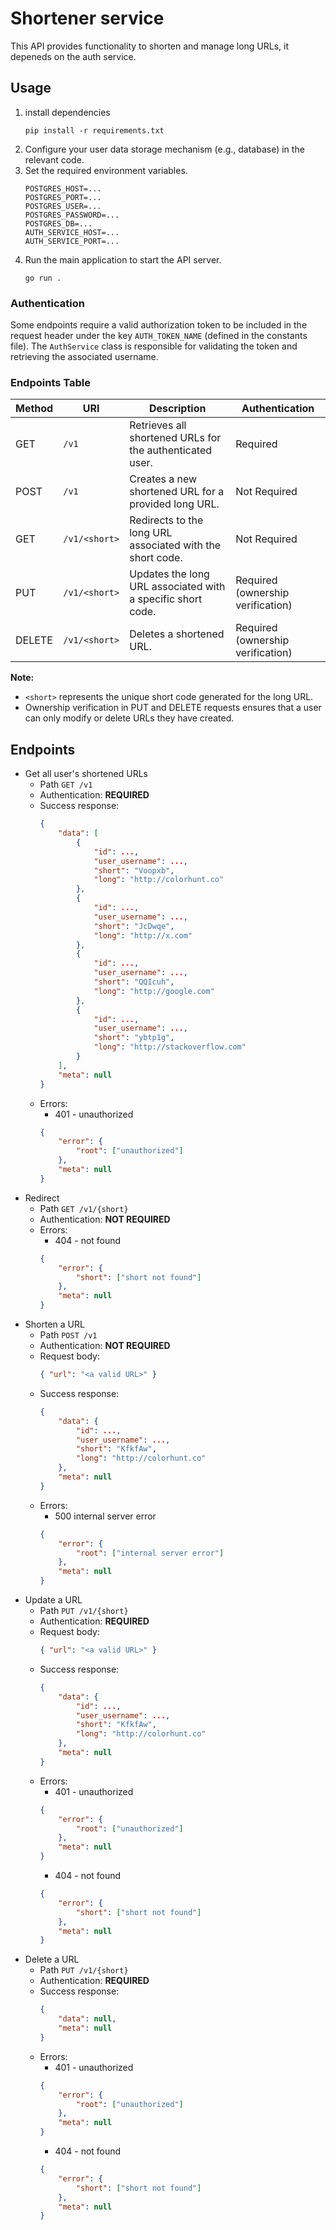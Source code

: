 # Shortener service

This API provides functionality to shorten and manage long URLs, it depeneds on the auth service.
## Usage
1. install dependencies
    ```
    pip install -r requirements.txt
    ```
1. Configure your user data storage mechanism (e.g., database) in the relevant code.
1. Set the required environment variables.
    ```
    POSTGRES_HOST=...
    POSTGRES_PORT=...
    POSTGRES_USER=...
    POSTGRES_PASSWORD=...
    POSTGRES_DB=...
    AUTH_SERVICE_HOST=...
    AUTH_SERVICE_PORT=...
    ```
1. Run the main application to start the API server.
    ```
    go run .
    ```

### Authentication

Some endpoints require a valid authorization token to be included in the request header under the key `AUTH_TOKEN_NAME` (defined in the constants file). The `AuthService` class is responsible for validating the token and retrieving the associated username.

### Endpoints Table

| Method | URI           | Description                                                 | Authentication                    |
| ------ | ------------- | ----------------------------------------------------------- | --------------------------------- |
| GET    | `/v1`         | Retrieves all shortened URLs for the authenticated user.    | Required                          |
| POST   | `/v1`         | Creates a new shortened URL for a provided long URL.        | Not Required                      |
| GET    | `/v1/<short>` | Redirects to the long URL associated with the short code.   | Not Required                      |
| PUT    | `/v1/<short>` | Updates the long URL associated with a specific short code. | Required (ownership verification) |
| DELETE | `/v1/<short>` | Deletes a shortened URL.                                    | Required (ownership verification) |

**Note:**

- `<short>` represents the unique short code generated for the long URL.
- Ownership verification in PUT and DELETE requests ensures that a user can only modify or delete URLs they have created.

## Endpoints

* Get all user's shortened URLs
    - Path `GET /v1`
    - Authentication: **REQUIRED**
    - Success response:
        ```json
       {
            "data": [
                {
                    "id": ...,
                    "user_username": ...,
                    "short": "Voopxb",
                    "long": "http://colorhunt.co"
                },
                {
                    "id": ...,
                    "user_username": ...,
                    "short": "JcDwqe",
                    "long": "http://x.com"
                },
                {
                    "id": ...,
                    "user_username": ...,
                    "short": "QQIcuh",
                    "long": "http://google.com"
                },
                {
                    "id": ...,
                    "user_username": ...,
                    "short": "ybtp1g",
                    "long": "http://stackoverflow.com"
                }
            ],
            "meta": null
       }
        ```
    - Errors:
        * 401 - unauthorized
        ```json
        {
            "error": {
                "root": ["unauthorized"]
            },
            "meta": null
        }
        ```
* Redirect
    - Path `GET /v1/{short}`
    - Authentication: **NOT REQUIRED**
    - Errors:
        * 404 - not found
        ```json
        {
            "error": {
                "short": ["short not found"]
            },
            "meta": null
        }
        ```
* Shorten a URL
    - Path `POST /v1`
    - Authentication: **NOT REQUIRED**
    - Request body:
        ```json
        { "url": "<a valid URL>" }
        ```
    - Success response:
        ```json
        {
            "data": {
                "id": ...,
                "user_username": ...,
                "short": "KfkfAw",
                "long": "http://colorhunt.co"
            },
            "meta": null
        }
        ```
    - Errors:
        * 500 internal server error
        ```json
        {
            "error": {
                "root": ["internal server error"]
            },
            "meta": null
        }
        ```
- Update a URL
    - Path `PUT /v1/{short}`
    - Authentication: **REQUIRED**
    - Request body:
        ```json
        { "url": "<a valid URL>" }
        ```
    - Success response:
        ```json
        {
            "data": {
                "id": ...,
                "user_username": ...,
                "short": "KfkfAw",
                "long": "http://colorhunt.co"
            },
            "meta": null
        }
        ```
    - Errors:
        * 401 - unauthorized
        ```json
        {
            "error": {
                "root": ["unauthorized"]
            },
            "meta": null
        }
        ```
        * 404 - not found
        ```json
        {
            "error": {
                "short": ["short not found"]
            },
            "meta": null
        }
        ```
- Delete a URL
    - Path `PUT /v1/{short}`
    - Authentication: **REQUIRED**
    - Success response:
        ```json
        {
            "data": null,
            "meta": null
        }
        ```
    - Errors:
        * 401 - unauthorized
        ```json
        {
            "error": {
                "root": ["unauthorized"]
            },
            "meta": null
        }
        ```
        * 404 - not found
        ```json
        {
            "error": {
                "short": ["short not found"]
            },
            "meta": null
        }
        ```
